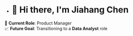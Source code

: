 - # 👋 Hi there, I'm Jiahang Chen

🎯 **Current Role**: Product Manager  
📈 **Future Goal**: Transitioning to a **Data Analyst** role  

<!---
Cheir-chen/Cheir-chen is a ✨ special ✨ repository because its `README.md` (this file) appears on your GitHub profile.
You can click the Preview link to take a look at your changes.
--->
